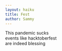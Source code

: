 ```yaml
---
layout: haiku
title: Fest
author: Sammy
---
```


This pandemic sucks<br>
events like hacktoberfest<br>
are indeed blessing<br>
